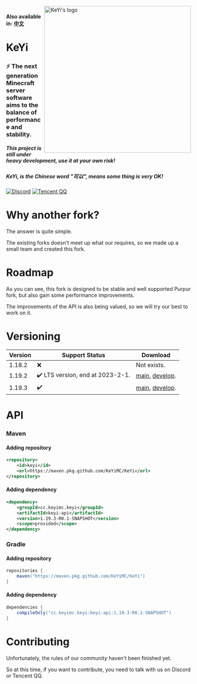 <img src="https://user-images.githubusercontent.com/83630775/196994084-2c53ac23-f4be-4b90-b6fc-1b0ba65ea1b8.png" alt="KeYi's logo" align="right" width="400">
<div align="left">
  <h4>Also available in: <a href="https://github.com/KeYiMC/KeYi/blob/develop/1.19.3/README_ZH.md">中文</a></h4>
  <h1>KeYi</h1>
  <h3>⚡ The next generation Minecraft server software aims to the balance of performance and stability.</h3>
  <h5>This project is still under heavy development, use it at your own risk!</h5>
  <i><h5>KeYi, is the Chinese word "可以", means some thing is very OK!</h5></i>

[![Discord](https://img.shields.io/discord/1030133252134027304?color=%235865f2&label=Discord&logo=discord&logoColor=white&style=for-the-badge)](https://discord.gg/Sm2NsY5dpV)
[![Tencent QQ](https://img.shields.io/badge/Tencent%23QQ-%2312B7F5?style=for-the-badge&logo=tencentqq&logoColor=white)](https://jq.qq.com/?_wv=1027&k=tNDYZa7z)
</div>

# Why another fork?

The answer is quite simple.

The existing forks doesn't meet up what our requires, so we made up a small team and created this fork.

# Roadmap

As you can see, this fork is designed to be stable and well supported Purpur fork, but also gain some performance improvements. 

The improvements of the API is also being valued, so we will try our best to work on it.

# Versioning

| Version | Support Status                  | Download                                                     |
| ------- | ------------------------------- | ------------------------------------------------------------ |
| 1.18.2  | ❌                               | Not exists.                                                  |
| 1.19.2  | ✔️ LTS version, end at 2023-2-1. | [main](https://github.com/KeYiMC/KeYi/releases/tag/main-1.19.2), [develop](https://github.com/KeYiMC/KeYi/releases/tag/develop-1.19.2). |
| 1.19.3  | ✔️                               | [main](https://github.com/KeYiMC/KeYi/releases/tag/main-1.19.3), [develop](https://github.com/KeYiMC/KeYi/releases/tag/develop-1.19.3). |

# API

### Maven

#### Adding repository

```xml
<repository>
    <id>keyi</id>
    <url>https://maven.pkg.github.com/KeYiMC/KeYi</url>
</repository>
```

#### Adding dependency

```xml
<dependency>
    <groupId>cc.keyimc.keyi</groupId>
    <artifactId>keyi-api</artifactId>
    <version>1.19.3-R0.1-SNAPSHOT</version>
    <scope>provided</scope>
</dependency>
```

### Gradle

#### Adding repository

```groovy
repositories {
    maven("https://maven.pkg.github.com/KeYiMC/KeYi")
}
```

#### Adding dependency

```groovy
dependencies {
    compileOnly("cc.keyimc.keyi:keyi-api:1.19.3-R0.1-SNAPSHOT")
}
```

# Contributing

Unfortunately, the rules of our community haven't been finished yet. 

So at this time, if you want to contribute, you need to talk with us on Discord or Tencent QQ.
